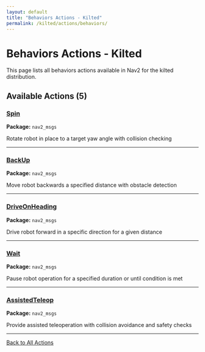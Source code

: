 ```yaml
---
layout: default
title: "Behaviors Actions - Kilted"
permalink: /kilted/actions/behaviors/
---
```


# Behaviors Actions - Kilted

This page lists all behaviors actions available in Nav2 for the kilted distribution.

## Available Actions (5)


### [Spin](/actions/kilted/spin.html)

**Package:** `nav2_msgs`

Rotate robot in place to a target yaw angle with collision checking

---

### [BackUp](/actions/kilted/backup.html)

**Package:** `nav2_msgs`

Move robot backwards a specified distance with obstacle detection

---

### [DriveOnHeading](/actions/kilted/driveonheading.html)

**Package:** `nav2_msgs`

Drive robot forward in a specific direction for a given distance

---

### [Wait](/actions/kilted/wait.html)

**Package:** `nav2_msgs`

Pause robot operation for a specified duration or until condition is met

---

### [AssistedTeleop](/actions/kilted/assistedteleop.html)

**Package:** `nav2_msgs`

Provide assisted teleoperation with collision avoidance and safety checks

---


[Back to All Actions](/actions/kilted/index.html)
